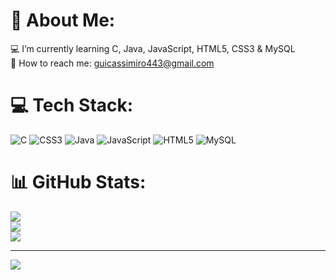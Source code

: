 # 👻 About Me:
💻 I’m currently learning C, Java, JavaScript, HTML5, CSS3 & MySQL<br>📧 How to reach me: guicassimiro443@gmail.com


# 💻 Tech Stack:
![C](https://img.shields.io/badge/c-%2300599C.svg?style=for-the-badge&logo=c&logoColor=white) ![CSS3](https://img.shields.io/badge/css3-%231572B6.svg?style=for-the-badge&logo=css3&logoColor=white) ![Java](https://img.shields.io/badge/java-%23ED8B00.svg?style=for-the-badge&logo=java&logoColor=white) ![JavaScript](https://img.shields.io/badge/javascript-%23323330.svg?style=for-the-badge&logo=javascript&logoColor=%23F7DF1E) ![HTML5](https://img.shields.io/badge/html5-%23E34F26.svg?style=for-the-badge&logo=html5&logoColor=white) ![MySQL](https://img.shields.io/badge/mysql-%2300f.svg?style=for-the-badge&logo=mysql&logoColor=white)
# 📊 GitHub Stats:
![](https://github-readme-stats.vercel.app/api?username=guilhermecso&theme=dark&hide_border=true&include_all_commits=false&count_private=false)<br/>
![](https://github-readme-streak-stats.herokuapp.com/?user=guilhermecso&theme=dark&hide_border=true)<br/>
![](https://github-readme-stats.vercel.app/api/top-langs/?username=guilhermecso&theme=dark&hide_border=true&include_all_commits=false&count_private=false&layout=compact)

---
[![](https://visitcount.itsvg.in/api?id=guilhermecso&icon=0&color=12)](https://visitcount.itsvg.in)
